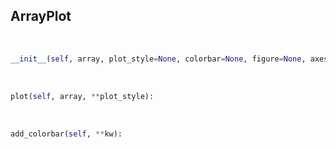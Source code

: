 ## <a id=McUtils.Plots.Plots.ArrayPlot>ArrayPlot</a>


<a id=McUtils.Plots.Plots.ArrayPlot.__init__>&nbsp;</a>
```python
__init__(self, array, plot_style=None, colorbar=None, figure=None, axes=None, subplot_kw=None, method='imshow', **opts): 
```

<a id=McUtils.Plots.Plots.ArrayPlot.plot>&nbsp;</a>
```python
plot(self, array, **plot_style): 
```

<a id=McUtils.Plots.Plots.ArrayPlot.add_colorbar>&nbsp;</a>
```python
add_colorbar(self, **kw): 
```

